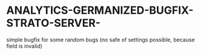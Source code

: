 # ANALYTICS-GERMANIZED-BUGFIX-STRATO-SERVER-
simple bugfix for some random bugs (no safe of settings possible, because field is invalid)
